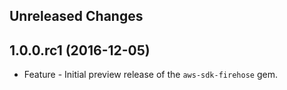 Unreleased Changes
------------------

1.0.0.rc1 (2016-12-05)
------------------

* Feature - Initial preview release of the `aws-sdk-firehose` gem.


